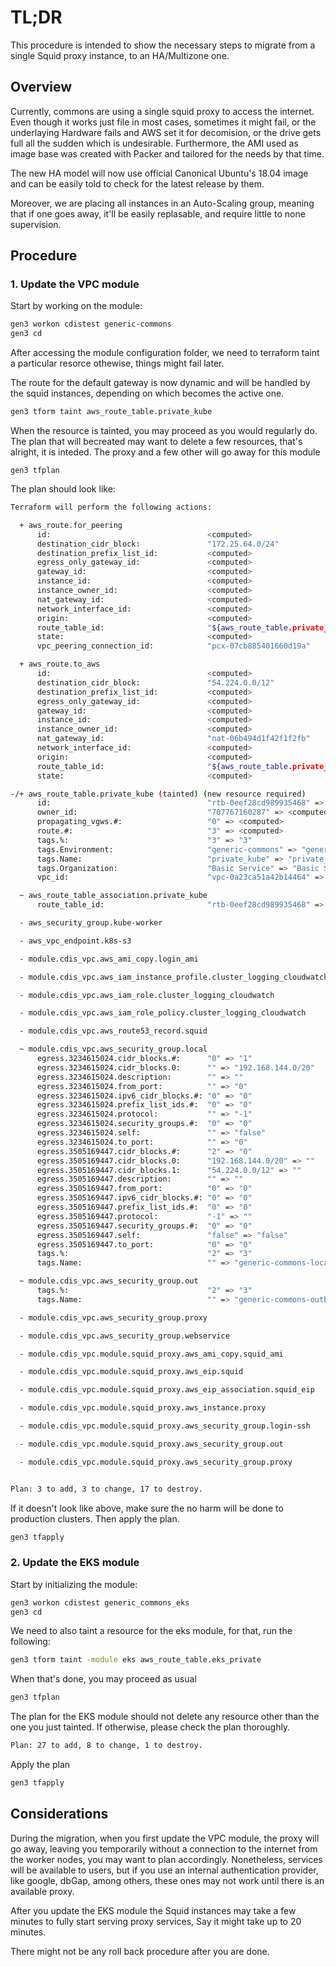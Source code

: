 # TL;DR

This procedure is intended to show the necessary steps to migrate from a single Squid proxy instance, to an HA/Multizone one.


## Overview

Currently, commons are using a single squid proxy to access the internet. Even though it works just file in most cases, sometimes it might fail, or the underlaying Hardware fails and AWS set it for decomision, or the drive gets full all the sudden which is undesirable. Furthermore, the AMI used as image base was created with Packer and tailored for the needs by that time.

The new HA model will now use official Canonical Ubuntu's 18.04 image and can be easily told to check for the latest release by them.

Moreover, we are placing all instances in an Auto-Scaling group, meaning that if one goes away, it'll be easily replasable, and require little to none supervision.


## Procedure

### 1. Update the VPC module

Start by working on the module:

```bash
gen3 workon cdistest generic-commons
gen3 cd
```

After accessing the module configuration folder, we need to terraform taint a particular resorce othewise, things might fail later. 

The route for the default gateway is now dynamic and will be handled by the squid instances, depending on which becomes the active one.


```bash
gen3 tform taint aws_route_table.private_kube
```

When the resource is tainted, you may proceed as you would regularly do. The plan that will becreated may want to delete a few resources, that's alright, it is inteded. The proxy and a few other will go away for this module

```gen3
gen3 tfplan
```

The plan should look like:

```bash
Terraform will perform the following actions:

  + aws_route.for_peering
      id:                                   <computed>
      destination_cidr_block:               "172.25.64.0/24"
      destination_prefix_list_id:           <computed>
      egress_only_gateway_id:               <computed>
      gateway_id:                           <computed>
      instance_id:                          <computed>
      instance_owner_id:                    <computed>
      nat_gateway_id:                       <computed>
      network_interface_id:                 <computed>
      origin:                               <computed>
      route_table_id:                       "${aws_route_table.private_kube.id}"
      state:                                <computed>
      vpc_peering_connection_id:            "pcx-07cb885401660d19a"

  + aws_route.to_aws
      id:                                   <computed>
      destination_cidr_block:               "54.224.0.0/12"
      destination_prefix_list_id:           <computed>
      egress_only_gateway_id:               <computed>
      gateway_id:                           <computed>
      instance_id:                          <computed>
      instance_owner_id:                    <computed>
      nat_gateway_id:                       "nat-06b494d1f42f1f2fb"
      network_interface_id:                 <computed>
      origin:                               <computed>
      route_table_id:                       "${aws_route_table.private_kube.id}"
      state:                                <computed>

-/+ aws_route_table.private_kube (tainted) (new resource required)
      id:                                   "rtb-0eef28cd989935468" => <computed> (forces new resource)
      owner_id:                             "707767160287" => <computed>
      propagating_vgws.#:                   "0" => <computed>
      route.#:                              "3" => <computed>
      tags.%:                               "3" => "3"
      tags.Environment:                     "generic-commons" => "generic-commons"
      tags.Name:                            "private_kube" => "private_kube"
      tags.Organization:                    "Basic Service" => "Basic Service"
      vpc_id:                               "vpc-0a23ca51a42b14464" => "vpc-0a23ca51a42b14464"

  ~ aws_route_table_association.private_kube
      route_table_id:                       "rtb-0eef28cd989935468" => "${aws_route_table.private_kube.id}"

  - aws_security_group.kube-worker

  - aws_vpc_endpoint.k8s-s3

  - module.cdis_vpc.aws_ami_copy.login_ami

  - module.cdis_vpc.aws_iam_instance_profile.cluster_logging_cloudwatch

  - module.cdis_vpc.aws_iam_role.cluster_logging_cloudwatch

  - module.cdis_vpc.aws_iam_role_policy.cluster_logging_cloudwatch

  - module.cdis_vpc.aws_route53_record.squid

  ~ module.cdis_vpc.aws_security_group.local
      egress.3234615024.cidr_blocks.#:      "0" => "1"
      egress.3234615024.cidr_blocks.0:      "" => "192.168.144.0/20"
      egress.3234615024.description:        "" => ""
      egress.3234615024.from_port:          "" => "0"
      egress.3234615024.ipv6_cidr_blocks.#: "0" => "0"
      egress.3234615024.prefix_list_ids.#:  "0" => "0"
      egress.3234615024.protocol:           "" => "-1"
      egress.3234615024.security_groups.#:  "0" => "0"
      egress.3234615024.self:               "" => "false"
      egress.3234615024.to_port:            "" => "0"
      egress.3505169447.cidr_blocks.#:      "2" => "0"
      egress.3505169447.cidr_blocks.0:      "192.168.144.0/20" => ""
      egress.3505169447.cidr_blocks.1:      "54.224.0.0/12" => ""
      egress.3505169447.description:        "" => ""
      egress.3505169447.from_port:          "0" => "0"
      egress.3505169447.ipv6_cidr_blocks.#: "0" => "0"
      egress.3505169447.prefix_list_ids.#:  "0" => "0"
      egress.3505169447.protocol:           "-1" => ""
      egress.3505169447.security_groups.#:  "0" => "0"
      egress.3505169447.self:               "false" => "false"
      egress.3505169447.to_port:            "0" => "0"
      tags.%:                               "2" => "3"
      tags.Name:                            "" => "generic-commons-local-sec-group"

  ~ module.cdis_vpc.aws_security_group.out
      tags.%:                               "2" => "3"
      tags.Name:                            "" => "generic-commons-outbound-traffic"

  - module.cdis_vpc.aws_security_group.proxy

  - module.cdis_vpc.aws_security_group.webservice

  - module.cdis_vpc.module.squid_proxy.aws_ami_copy.squid_ami

  - module.cdis_vpc.module.squid_proxy.aws_eip.squid

  - module.cdis_vpc.module.squid_proxy.aws_eip_association.squid_eip

  - module.cdis_vpc.module.squid_proxy.aws_instance.proxy

  - module.cdis_vpc.module.squid_proxy.aws_security_group.login-ssh

  - module.cdis_vpc.module.squid_proxy.aws_security_group.out

  - module.cdis_vpc.module.squid_proxy.aws_security_group.proxy


Plan: 3 to add, 3 to change, 17 to destroy.
```


If it doesn't look like above, make sure the no harm will be done to production clusters. Then apply the plan.


```bash
gen3 tfapply
```


### 2. Update the EKS module


Start by initializing the module:

```bash
gen3 workon cdistest generic_commons_eks
gen3 cd
```


We need to also taint a resource for the eks module, for that, run the following:

```bash
gen3 tform taint -module eks aws_route_table.eks_private
```

When that's done, you may proceed as usual

```bash
gen3 tfplan
```

The plan for the EKS module should not delete any resource other than the one you just tainted. If otherwise, please check the plan thoroughly.


```bash
Plan: 27 to add, 8 to change, 1 to destroy.
```

Apply the plan

```bash
gen3 tfapply
```



## Considerations

During the migration, when you first update the VPC module, the proxy will go away, leaving you temporarily without a connection to the internet from the worker nodes, you may want to plan accordingly. Nonetheless, services will be available to users, but if you use an internal authentication provider, like google, dbGap, among others, these ones may not work until there is an available proxy.

After you update the EKS module the Squid instances may take a few minutes to fully start serving proxy services, Say it might take up to 20 minutes.

There might not be any roll back procedure after you are done.
